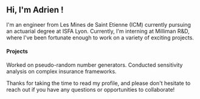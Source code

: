 ## Hi, I'm Adrien !

I'm an engineer from Les Mines de Saint Etienne (ICM) currently pursuing an actuarial degree at ISFA Lyon. Currently, I'm interning at Milliman R&D, where I've been fortunate enough to work on a variety of exciting projects.

#### Projects

Worked on pseudo-random number generators.
Conducted sensitivity analysis on complex insurance frameworks.


Thanks for taking the time to read my profile, and please don't hesitate to reach out if you have any questions or opportunities to collaborate!
